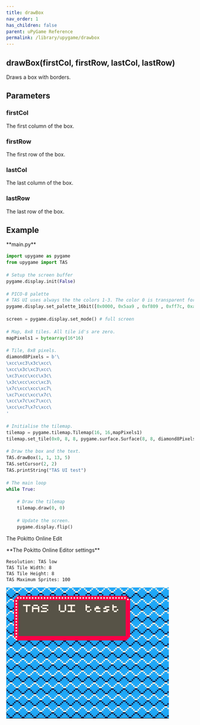 ```yaml
---
title: drawBox
nav_order: 1
has_children: false
parent: uPyGame Reference
permalink: /library/upygame/drawbox
---
```


## drawBox(firstCol, firstRow, lastCol, lastRow)

Draws a box with borders.

## Parameters

### firstCol
The first column of the box. 

### firstRow
The first row of the box. 

### lastCol
The last column of the box. 

### lastRow
The last row of the box. 

## Example

<div class="code-example" markdown="1">
**main.py**
</div>

```py
import upygame as pygame
from upygame import TAS

# Setup the screen buffer
pygame.display.init(False)

# PICO-8 palette
# TAS UI uses always the the colors 1-3. The color 0 is transparent for the UI.
pygame.display.set_palette_16bit([0x0000, 0x5aa9 , 0xf809 , 0xff7c, 0xa286, 0x0429, 0xbe18, 0x194a,0xfd00,  0x0706, 0xff44, 0x792a, 0x255f, 0x7392, 0xfbb4, 0xfe54]);

screen = pygame.display.set_mode() # full screen

# Map, 8x8 tiles. All tile id's are zero.
mapPixels1 = bytearray(16*16)

# Tile, 8x8 pixels.
diamond8Pixels = b'\
\xcc\xc3\x3c\xcc\
\xcc\x3c\xc3\xcc\
\xc3\xcc\xcc\x3c\
\x3c\xcc\xcc\xc3\
\x7c\xcc\xcc\xc7\
\xc7\xcc\xcc\x7c\
\xcc\x7c\xc7\xcc\
\xcc\xc7\x7c\xcc\
'

# Initialise the tilemap.
tilemap = pygame.tilemap.Tilemap(16, 16,mapPixels1)
tilemap.set_tile(0x0, 8, 8, pygame.surface.Surface(8, 8, diamond8Pixels));

# Draw the box and the text.
TAS.drawBox(1, 1, 13, 5)
TAS.setCursor(2, 2)
TAS.printString("TAS UI test")

# The main loop
while True:

    # Draw the tilemap
    tilemap.draw(0, 0)

    # Update the screen.
    pygame.display.flip()
```

The Pokitto Online Edit
<div class="code-example" markdown="1">
**The Pokitto Online Editor settings**
</div>

```
Resolution: TAS low
TAS Tile Width: 8
TAS Tile Height: 8
TAS Maximum Sprites: 100
```

<div style="min-width: 33.33%">
    <img src="drawbox.png">
</div>
